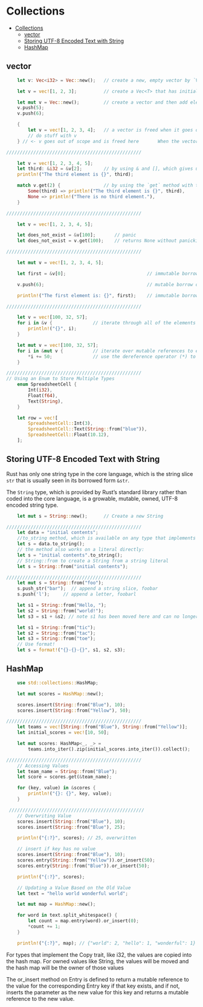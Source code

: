 # Collections

- [Collections](#collections)
  - [vector](#vector)
  - [Storing UTF-8 Encoded Text with String](#storing-utf-8-encoded-text-with-string)
  - [HashMap](#hashmap)


## vector

```rust
    let v: Vec<i32> = Vec::new();   // create a new, empty vector by `Vec::new`

    let v = vec![1, 2, 3];          // create a Vec<T> that has initial values by `vec!`

    let mut v = Vec::new();         // create a vector and then add elements to it by `push`
    v.push(5);
    v.push(6);

    {
        let v = vec![1, 2, 3, 4];   // a vector is freed when it goes out of scope
        // do stuff with v
    } // <- v goes out of scope and is freed here       When the vector gets dropped, all of its contents are also dropped

//////////////////////////////////////////////////

    let v = vec![1, 2, 3, 4, 5];
    let third: &i32 = &v[2];        // by using & and [], which gives us a reference
    println!("The third element is {}", third);

    match v.get(2) {                // by using the `get` method with the index passed as an argument, which gives us an Option<&T>
        Some(third) => println!("The third element is {}", third),
        None => println!("There is no third element."),
    }

//////////////////////////////////////////////////

    let v = vec![1, 2, 3, 4, 5];

    let does_not_exist = &v[100];       // panic
    let does_not_exist = v.get(100);    // returns None without panicking

//////////////////////////////////////////////////

    let mut v = vec![1, 2, 3, 4, 5];

    let first = &v[0];                              // immutable borrow occurs here

    v.push(6);                                      // mutable borrow occurs here

    println!("The first element is: {}", first);    // immutable borrow later used here

//////////////////////////////////////////////////

    let v = vec![100, 32, 57];
    for i in &v {               // iterate through all of the elements woth immutable references
        println!("{}", i);
    }

    let mut v = vec![100, 32, 57];
    for i in &mut v {           // iterate over mutable references to each element in a mutable vector
        *i += 50;               // use the dereference operator (*) to get to the value
    }

//////////////////////////////////////////////////
// Using an Enum to Store Multiple Types
    enum SpreadsheetCell {
        Int(i32),
        Float(f64),
        Text(String),
    }

    let row = vec![
        SpreadsheetCell::Int(3),
        SpreadsheetCell::Text(String::from("blue")),
        SpreadsheetCell::Float(10.12),
    ];
```

## Storing UTF-8 Encoded Text with String

Rust has only one string type in the core language, which is the string slice `str` that is usually seen in its borrowed form `&str`.

The `String` type, which is provided by Rust’s standard library rather than coded into the core language, is a growable, mutable, owned, UTF-8 encoded string type.

```rust
    let mut s = String::new();      // Create a new String

//////////////////////////////////////////////////
    let data = "initial contents";
    //to_string method, which is available on any type that implements the Display trait
    let s = data.to_string();
    // the method also works on a literal directly:
    let s = "initial contents".to_string();
    // String::from to create a String from a string literal
    let s = String::from("initial contents");

//////////////////////////////////////////////////
    let mut s = String::from("foo");
    s.push_str("bar");  // append a string slice, foobar
    s.push('l');     // append a letter, foobarl

    let s1 = String::from("Hello, ");
    let s2 = String::from("world!");
    let s3 = s1 + &s2; // note s1 has been moved here and can no longer be used

    let s1 = String::from("tic");
    let s2 = String::from("tac");
    let s3 = String::from("toe");
    // Use format!
    let s = format!("{}-{}-{}", s1, s2, s3);
```

## HashMap

```rust
    use std::collections::HashMap;

    let mut scores = HashMap::new();

    scores.insert(String::from("Blue"), 10);
    scores.insert(String::from("Yellow"), 50);

//////////////////////////////////////////////////
    let teams = vec![String::from("Blue"), String::from("Yellow")];
    let initial_scores = vec![10, 50];

    let mut scores: HashMap<_, _> =
        teams.into_iter().zip(initial_scores.into_iter()).collect();

//////////////////////////////////////////////////
    // Accessing Values
    let team_name = String::from("Blue");
    let score = scores.get(&team_name);

    for (key, value) in &scores {
        println!("{}: {}", key, value);
    }

 //////////////////////////////////////////////////
    // Overwriting Value
    scores.insert(String::from("Blue"), 10);
    scores.insert(String::from("Blue"), 25);

    println!("{:?}", scores); // 25, overwritten

    // insert if key has no value
    scores.insert(String::from("Blue"), 10);
    scores.entry(String::from("Yellow")).or_insert(50);
    scores.entry(String::from("Blue")).or_insert(50);

    println!("{:?}", scores);

    // Updating a Value Based on the Old Value
    let text = "hello world wonderful world";

    let mut map = HashMap::new();

    for word in text.split_whitespace() {
        let count = map.entry(word).or_insert(0);
        *count += 1;
    }

    println!("{:?}", map); // {"world": 2, "hello": 1, "wonderful": 1}
```

For types that implement the Copy trait, like i32, the values are copied into the hash map. For owned values like String, the values will be moved and the hash map will be the owner of those values

The or_insert method on Entry is defined to return a mutable reference to the value for the corresponding Entry key if that key exists, and if not, inserts the parameter as the new value for this key and returns a mutable reference to the new value. 